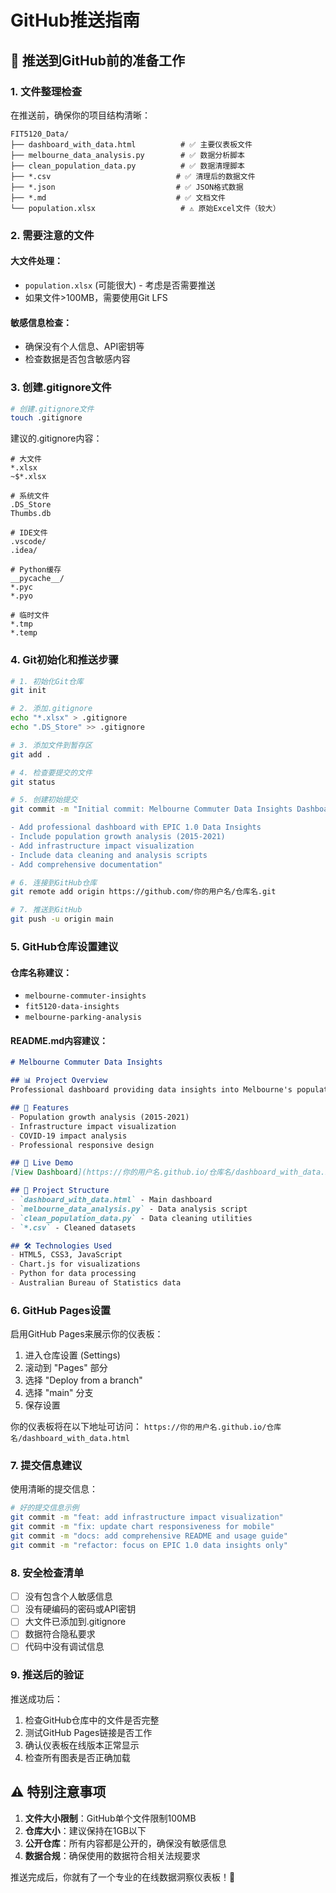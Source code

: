# GitHub推送指南

## 🚀 **推送到GitHub前的准备工作**

### **1. 文件整理检查**
在推送前，确保你的项目结构清晰：

```
FIT5120_Data/
├── dashboard_with_data.html          # ✅ 主要仪表板文件
├── melbourne_data_analysis.py        # ✅ 数据分析脚本
├── clean_population_data.py          # ✅ 数据清理脚本
├── *.csv                            # ✅ 清理后的数据文件
├── *.json                           # ✅ JSON格式数据
├── *.md                             # ✅ 文档文件
└── population.xlsx                   # ⚠️ 原始Excel文件（较大）
```

### **2. 需要注意的文件**

#### **大文件处理：**
- `population.xlsx` (可能很大) - 考虑是否需要推送
- 如果文件>100MB，需要使用Git LFS

#### **敏感信息检查：**
- 确保没有个人信息、API密钥等
- 检查数据是否包含敏感内容

### **3. 创建.gitignore文件**

```bash
# 创建.gitignore文件
touch .gitignore
```

建议的.gitignore内容：
```
# 大文件
*.xlsx
~$*.xlsx

# 系统文件
.DS_Store
Thumbs.db

# IDE文件
.vscode/
.idea/

# Python缓存
__pycache__/
*.pyc
*.pyo

# 临时文件
*.tmp
*.temp
```

### **4. Git初始化和推送步骤**

```bash
# 1. 初始化Git仓库
git init

# 2. 添加.gitignore
echo "*.xlsx" > .gitignore
echo ".DS_Store" >> .gitignore

# 3. 添加文件到暂存区
git add .

# 4. 检查要提交的文件
git status

# 5. 创建初始提交
git commit -m "Initial commit: Melbourne Commuter Data Insights Dashboard

- Add professional dashboard with EPIC 1.0 Data Insights
- Include population growth analysis (2015-2021)
- Add infrastructure impact visualization
- Include data cleaning and analysis scripts
- Add comprehensive documentation"

# 6. 连接到GitHub仓库
git remote add origin https://github.com/你的用户名/仓库名.git

# 7. 推送到GitHub
git push -u origin main
```

### **5. GitHub仓库设置建议**

#### **仓库名称建议：**
- `melbourne-commuter-insights`
- `fit5120-data-insights`
- `melbourne-parking-analysis`

#### **README.md内容建议：**
```markdown
# Melbourne Commuter Data Insights

## 📊 Project Overview
Professional dashboard providing data insights into Melbourne's population growth and its impact on urban infrastructure.

## 🎯 Features
- Population growth analysis (2015-2021)
- Infrastructure impact visualization
- COVID-19 impact analysis
- Professional responsive design

## 🚀 Live Demo
[View Dashboard](https://你的用户名.github.io/仓库名/dashboard_with_data.html)

## 📁 Project Structure
- `dashboard_with_data.html` - Main dashboard
- `melbourne_data_analysis.py` - Data analysis script
- `clean_population_data.py` - Data cleaning utilities
- `*.csv` - Cleaned datasets

## 🛠️ Technologies Used
- HTML5, CSS3, JavaScript
- Chart.js for visualizations
- Python for data processing
- Australian Bureau of Statistics data
```

### **6. GitHub Pages设置**

启用GitHub Pages来展示你的仪表板：

1. 进入仓库设置 (Settings)
2. 滚动到 "Pages" 部分
3. 选择 "Deploy from a branch"
4. 选择 "main" 分支
5. 保存设置

你的仪表板将在以下地址可访问：
`https://你的用户名.github.io/仓库名/dashboard_with_data.html`

### **7. 提交信息建议**

使用清晰的提交信息：
```bash
# 好的提交信息示例
git commit -m "feat: add infrastructure impact visualization"
git commit -m "fix: update chart responsiveness for mobile"
git commit -m "docs: add comprehensive README and usage guide"
git commit -m "refactor: focus on EPIC 1.0 data insights only"
```

### **8. 安全检查清单**

- [ ] 没有包含个人敏感信息
- [ ] 没有硬编码的密码或API密钥
- [ ] 大文件已添加到.gitignore
- [ ] 数据符合隐私要求
- [ ] 代码中没有调试信息

### **9. 推送后的验证**

推送成功后：
1. 检查GitHub仓库中的文件是否完整
2. 测试GitHub Pages链接是否工作
3. 确认仪表板在线版本正常显示
4. 检查所有图表是否正确加载

## ⚠️ **特别注意事项**

1. **文件大小限制**：GitHub单个文件限制100MB
2. **仓库大小**：建议保持在1GB以下
3. **公开仓库**：所有内容都是公开的，确保没有敏感信息
4. **数据合规**：确保使用的数据符合相关法规要求

推送完成后，你就有了一个专业的在线数据洞察仪表板！🎉